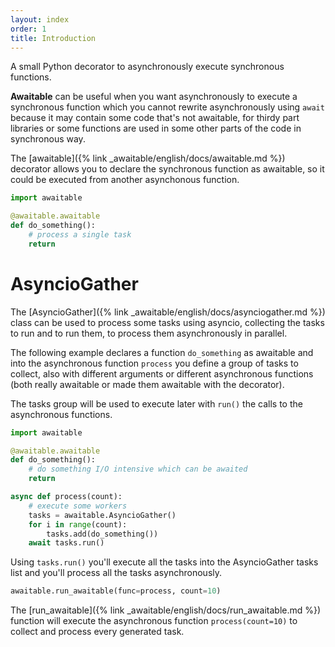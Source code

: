 ```yaml
---
layout: index
order: 1
title: Introduction
---
```

A small Python decorator to asynchronously execute synchronous functions.

**Awaitable** can be useful when you want asynchronously to execute a synchronous
function which you cannot rewrite asynchronously using `await` because it may
contain some code that's not awaitable, for thirdy part libraries or some
functions are used in some other parts of the code in synchronous way.

The [awaitable]({% link _awaitable/english/docs/awaitable.md %}) decorator
allows you to declare the synchronous function as awaitable, so it could be
executed from another asynchonous function.

```python
import awaitable

@awaitable.awaitable
def do_something():
    # process a single task
    return
```

# AsyncioGather

The [AsyncioGather]({% link _awaitable/english/docs/asynciogather.md %}) class
can be used to process some tasks using asyncio, collecting the tasks to run
and to run them, to process them asynchronously in parallel.

The following example declares a function `do_something` as awaitable and
into the asynchronous function `process` you define a group of tasks to
collect, also with different arguments or different asynchronous functions
(both really awaitable or made them awaitable with the decorator).

The tasks group will be used to execute later with `run()` the calls to the
asynchronous functions.

```python
import awaitable

@awaitable.awaitable
def do_something():
    # do something I/O intensive which can be awaited
    return

async def process(count):
    # execute some workers
    tasks = awaitable.AsyncioGather()
    for i in range(count):
        tasks.add(do_something())
    await tasks.run()
```

Using `tasks.run()` you'll execute all the tasks into the AsyncioGather tasks
list and you'll process all the tasks asynchronously.

```python
awaitable.run_awaitable(func=process, count=10)
```

The [run_awaitable]({% link _awaitable/english/docs/run_awaitable.md %})
function will execute the asynchronous function `process(count=10)` to collect
and process every generated task.
